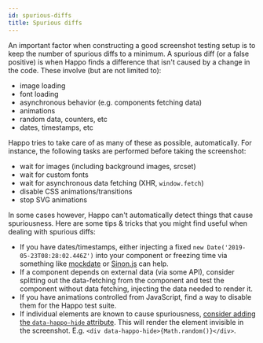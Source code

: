 ```yaml
---
id: spurious-diffs
title: Spurious diffs
---
```


An important factor when constructing a good screenshot testing setup is to keep
the number of spurious diffs to a minimum. A spurious diff (or a false positive)
is when Happo finds a difference that isn't caused by a change in the code.
These involve (but are not limited to):

- image loading
- font loading
- asynchronous behavior (e.g. components fetching data)
- animations
- random data, counters, etc
- dates, timestamps, etc

Happo tries to take care of as many of these as possible, automatically. For
instance, the following tasks are performed before taking the screenshot:

- wait for images (including background images, srcset)
- wait for custom fonts
- wait for asynchronous data fetching (XHR, `window.fetch`)
- disable CSS animations/transitions
- stop SVG animations

In some cases however, Happo can't automatically detect things that cause
spuriousness. Here are some tips & tricks that you might find useful when
dealing with spurious diffs:

- If you have dates/timestamps, either injecting a fixed
  `new Date('2019-05-23T08:28:02.446Z')` into your component or freezing time
  via something like [mockdate](https://www.npmjs.com/package/mockdate) or
  [Sinon.js](https://sinonjs.org/) can help.
- If a component depends on external data (via some API), consider splitting out
  the data-fetching from the component and test the component without data
  fetching, injecting the data needed to render it.
- If you have animations controlled from JavaScript, find a way to disable them
  for the Happo test suite.
- If individual elements are known to cause spuriousness,
  [consider adding the `data-happo-hide` attribute](hiding-content.md). This
  will render the element invisible in the screenshot. E.g.
  `<div data-happo-hide>{Math.random()}</div>`.
